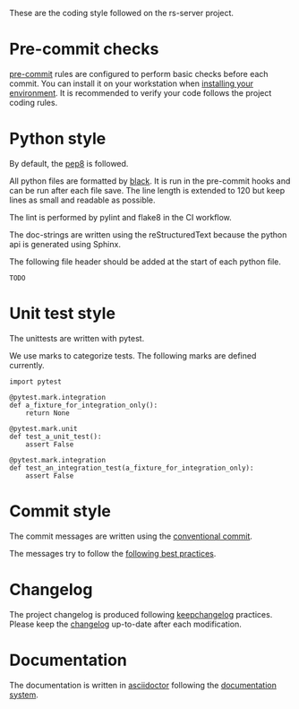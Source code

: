 These are the coding style followed on the rs-server project.

Pre-commit checks
=================

[pre-commit](https://pre-commit.com/) rules are configured to perform
basic checks before each commit. You can install it on your workstation
when [installing your environment](environment/installation.md). It is
recommended to verify your code follows the project coding rules.

Python style
============

By default, the [pep8](https://peps.python.org/pep-0008/) is followed.

All python files are formatted by
[black](https://black.readthedocs.io/en/stable/). It is run in the
pre-commit hooks and can be run after each file save. The line length is
extended to 120 but keep lines as small and readable as possible.

The lint is performed by pylint and flake8 in the CI workflow.

The doc-strings are written using the reStructuredText because the
python api is generated using Sphinx.

The following file header should be added at the start of each python
file.

    TODO

Unit test style
===============

The unittests are written with pytest.

We use marks to categorize tests. The following marks are defined
currently.

    import pytest

    @pytest.mark.integration
    def a_fixture_for_integration_only():
        return None

    @pytest.mark.unit
    def test_a_unit_test():
        assert False

    @pytest.mark.integration
    def test_an_integration_test(a_fixture_for_integration_only):
        assert False

Commit style
============

The commit messages are written using the [conventional
commit](https://www.conventionalcommits.org/en/v1.0.0/).

The messages try to follow the [following best
practices](https://cbea.ms/git-commit/).

Changelog
=========

The project changelog is produced following
[keepchangelog](https://keepachangelog.com/) practices. Please keep the
[changelog](../../../CHANGELOG.adoc) up-to-date after each modification.

Documentation
=============

The documentation is written in
[asciidoctor](https://asciidoctor.org/docs/asciidoc-writers-guide/)
following the [documentation system](https://documentation.divio.com/).
